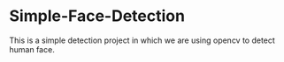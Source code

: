 # Simple-Face-Detection
This is a simple detection project in which we are using opencv to detect human face.
